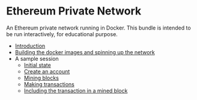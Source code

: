 Ethereum Private Network
========================

An Ethereum private network running in Docker. This bundle is intended to be run interactively, for educational purpose.


* [Introduction](docs/introduction.md)
* [Building the docker images and spinning up the network](docs/run.md)
* A sample session
  * [Initial state](docs/initial.md)
  * [Create an account](docs/create-account.md) 
  * [Mining blocks](docs/mining-blocks.md)
  * [Making transactions](docs/making-transactions.md)
  * [Including the transaction in a mined block](docs/mining-transactions.md)
